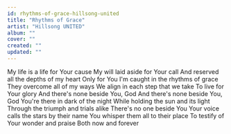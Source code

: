 ```yaml
---
id: rhythms-of-grace-hillsong-united
title: "Rhythms of Grace"
artist: "Hillsong UNITED"
album: ""
cover: ""
created: ""
updated: ""
---
```


My life is a life for Your cause
My will laid aside for Your call
And reserved all the depths of my heart
Only for You
I'm caught in the rhythms of grace
They overcome all of my ways
We align in each step that we take
To live for Your glory
And there's none beside You, God
And there's none beside You, God
You're there in dark of the night
While holding the sun and its light
Through the triumph and trials alike
There's no one beside You
Your voice calls the stars by their name
You whisper them all to their place
To testify of Your wonder and praise
Both now and forever
